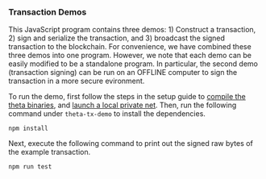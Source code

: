 ### Transaction Demos

This JavaScript program contains three demos: 1) Construct a transaction, 2) sign and serialize the transaction, and 3) broadcast the signed transaction to the blockchain. For convenience, we have combined these three demos into one program. However, we note that each demo can be easily modified to be a standalone program. In particular, the second demo (transaction signing) can be run on an OFFLINE computer to sign the transaction in a more secure evironment.

To run the demo, first follow the steps in the setup guide to [compile the theta binaries](https://docs.thetatoken.org/docs/setup), and [launch a local private net](https://docs.thetatoken.org/docs/launch-a-local-privatenet). Then, run the following command under `theta-tx-demo` to install the dependencies.

```npm install```

Next, execute the following command to print out the signed raw bytes of the example transaction.

```npm run test```
